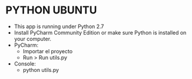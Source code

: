PYTHON UBUNTU
=============

- This app is running under Python 2.7
- Install PyCharm Community Edition or make sure Python is installed on your computer.
- PyCharm:
    - Importar el proyecto
    - Run > Run utils.py
- Console:
    - python utils.py